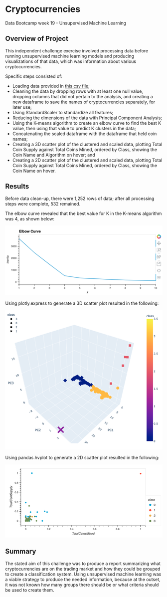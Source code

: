 # Cryptocurrencies
Data Bootcamp week 19 - Unsupervised Machine Learning

## Overview of Project
This independent challenge exercise involved processing data before running unsupervised machine learning models and producing visualizations of that data, which was information about various cryptocurrencies.

Specific steps consisted of:

* Loading data provided in [this csv file](https://github.com/larabjork/cryptocurrencies/blob/main/crypto_data.csv);
* Cleaning the data by dropping rows with at least one null value, dropping columns that did not pertain to the analysis, and creating a new dataframe to save the names of cryptocurrencies separately, for later use;
* Using StandardScaler to standardize all features;
* Reducing the dimensions of the data with Principal Component Analysis;
* Using the K-means algorithm to create an elbow curve to find the best K value, then using that value to predict K clusters in the data;
* Concatenating the scaled dataframe with the dataframe that held coin names; 
* Creating a 3D scatter plot of the clustered and scaled data, plotting Total Coin Supply against Total Coins Mined, ordered by Class, showing the Coin Name and Algorithm on hover; and
* Creating a 2D scatter plot of the clustered and scaled data, plotting Total Coin Supply against Total Coins Mined, ordered by Class, showing the Coin Name on hover.

## Results
Before data clean-up, there were 1,252 rows of data; after all processing steps were complete, 532 remained.

The elbow curve revealed that the best value for K in the K-means algorithm was 4, as shown below:

![screenshot of line graph with sharp bend at x=4](https://github.com/larabjork/cryptocurrencies/blob/main/images/elbowcurve.png)

Using plotly.express to generate a 3D scatter plot resulted in the following:

![screenshot of 3D scatter plot, showing data in four clusters](https://github.com/larabjork/cryptocurrencies/blob/main/images/3dplot.png)

Using pandas.hvplot to generate a 2D scatter plot resulted in the following:

![screenshot of 2D scatter plot, showing data from four classes](https://github.com/larabjork/cryptocurrencies/blob/main/images/scatter_plot.png)

## Summary

The stated aim of this challenge was to produce a report summarizing what cryptocurrencies are on the trading market and how they could be grouped to create a classification system. Using unsupervised machine learning was a viable strategy to produce the needed information, because at the outset, it was not known how many groups there should be or what criteria should be used to create them. 

